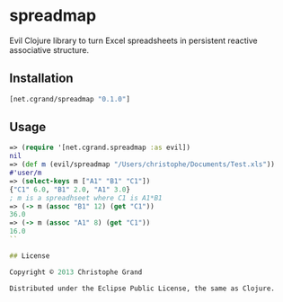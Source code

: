 # spreadmap

Evil Clojure library to turn Excel spreadsheets in
persistent reactive associative structure.

## Installation

```clj
[net.cgrand/spreadmap "0.1.0"]
```

## Usage

```clj
=> (require '[net.cgrand.spreadmap :as evil])
nil
=> (def m (evil/spreadmap "/Users/christophe/Documents/Test.xls"))
#'user/m
=> (select-keys m ["A1" "B1" "C1"])
{"C1" 6.0, "B1" 2.0, "A1" 3.0}
; m is a spreadhseet where C1 is A1*B1
=> (-> m (assoc "B1" 12) (get "C1"))
36.0
=> (-> m (assoc "A1" 8) (get "C1"))
16.0
``

## License

Copyright © 2013 Christophe Grand

Distributed under the Eclipse Public License, the same as Clojure.
